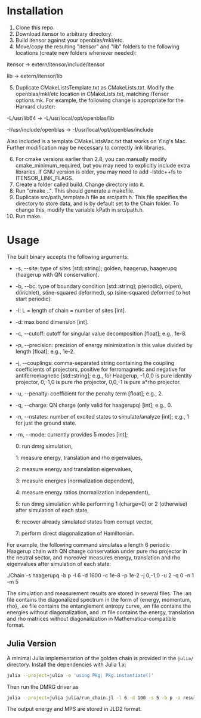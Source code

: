 # Installation

1. Clone this repo.
2. Download itensor to arbitrary directory.
3. Build itensor against your openblas/mkl/etc.
4. Move/copy the resulting "itensor" and "lib" folders to the following locations (create new folders whenever needed):

itensor -> extern/itensor/include/itensor

lib -> extern/itensor/lib

5. Duplicate CMakeListsTemplate.txt as CMakeLists.txt. Modify the openblas/mkl/etc location in CMakeLists.txt, matching ITensor options.mk. For example, the following change is appropriate for the Harvard cluster:

-L/usr/lib64 -> -L/usr/local/opt/openblas/lib

-I/usr/include/openblas -> -I/usr/local/opt/openblas/include

Also included is a template CMakeListsMac.txt that works on Ying's Mac. Further modification may be necessary to correctly link libraries.

6. For cmake versions earlier than 2.8, you can manually modify cmake_minimum_required, but you may need to explicitly include extra libraries. If GNU version is older, you may need to add -lstdc++fs to ITENSOR_LINK_FLAGS.
7. Create a folder called build. Change directory into it.
8. Run "cmake ..". This should generate a makefile.
9. Duplicate src/path_template.h file as src/path.h. This file specifies the directory to store data, and is by default set to the Chain folder. To change this, modify the variable kPath in src/path.h.
10. Run make.

# Usage

The built binary accepts the following arguments:

* -s, --site: type of sites [std::string]; golden, haagerup, haagerupq (haagerup with QN conservation).
* -b, --bc: type of boundary condition [std::string]; p(eriodic), o(pen), d(irichlet), s(ine-squared deformed), sp (sine-squared deformed to hot start periodic).
* -l: L = length of chain = number of sites [int].
* -d: max bond dimension [int].
* -c, --cutoff: cutoff for singular value decomposition [float]; e.g., 1e-8.
* -p, --precision: precision of energy minimization is this value divided by length [float]; e.g., 1e-2.
* -j, --couplings: comma-separated string containing the coupling coefficients of projectors, positive for ferromagnetic and negative for antiferromagnetic [std::string]; e.g., for Haagerup, -1,0,0 is pure identity projector, 0,-1,0 is pure rho projector, 0,0,-1 is pure a*rho projector.
* -u, --penalty: coefficient for the penalty term [float]; e.g., 2.
* -q, --charge: QN charge (only valid for haagerupq) [int]; e.g., 0.
* -n, --nstates: number of excited states to simulate/analyze [int]; e.g., 1 for just the ground state.
* -m, --mode: currently provides 5 modes [int];
  
  0: run dmrg simulation,
  
  1: measure energy, translation and rho eigenvalues,
  
  2: measure energy and translation eigenvalues, 
  
  3: measure energies (normalization dependent),

  4: measure energy ratios (normalization independent),

  5: run dmrg simulation while performing 1 (charge=0) or 2 (otherwise) after simulation of each state,

  6: recover already simulated states from corrupt vector,

  7: perform direct diagonalization of Hamiltonian.

For example, the following command simulates a length 6 periodic Haagerup chain with QN charge conservation under pure rho projector in the neutral sector, and moreover measures energy, translation and rho eigenvalues after simulation of each state:

./Chain -s haagerupq -b p -l 6 -d 1600 -c 1e-8 -p 1e-2 -j 0,-1,0 -u 2 -q 0 -n 1 -m 5

The simulation and measurement results are stored in several files.  The .an file contains the diagonalized spectrum in the form of {energy, momentum, rho}, .ee file contains the entanglement entropy curve, .en file contains the energies without diagonalization, and .m file contains the energy, translation and rho matrices without diagonalization in Mathematica-compatible format.
## Julia Version

A minimal Julia implementation of the golden chain is provided in the `julia/` directory.
Install the dependencies with Julia 1.x:

```bash
julia --project=julia -e 'using Pkg; Pkg.instantiate()'
```

Then run the DMRG driver as

```bash
julia --project=julia julia/run_chain.jl -l 6 -d 100 -s 5 -b p -o results.jld2
```

The output energy and MPS are stored in JLD2 format.
